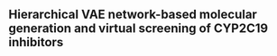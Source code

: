 ## Hierarchical VAE network-based molecular generation and virtual screening of CYP2C19 inhibitors

